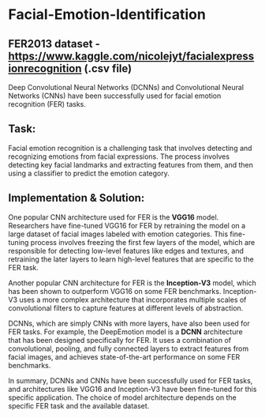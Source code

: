 # Facial-Emotion-Identification
## FER2013 dataset - https://www.kaggle.com/nicolejyt/facialexpressionrecognition (.csv file)

Deep Convolutional Neural Networks (DCNNs) and Convolutional Neural Networks (CNNs) have been successfully used for facial emotion recognition (FER) tasks.

## Task:
Facial emotion recognition is a challenging task that involves detecting and recognizing emotions from facial expressions. The process involves detecting key facial landmarks and extracting features from them, and then using a classifier to predict the emotion category.


## Implementation & Solution:
One popular CNN architecture used for FER is the **VGG16** model. Researchers have fine-tuned VGG16 for FER by retraining the model on a large dataset of facial images labeled with emotion categories. This fine-tuning process involves freezing the first few layers of the model, which are responsible for detecting low-level features like edges and textures, and retraining the later layers to learn high-level features that are specific to the FER task.

Another popular CNN architecture for FER is the **Inception-V3** model, which has been shown to outperform VGG16 on some FER benchmarks. Inception-V3 uses a more complex architecture that incorporates multiple scales of convolutional filters to capture features at different levels of abstraction.

DCNNs, which are simply CNNs with more layers, have also been used for FER tasks. For example, the DeepEmotion model is a **DCNN** architecture that has been designed specifically for FER. It uses a combination of convolutional, pooling, and fully connected layers to extract features from facial images, and achieves state-of-the-art performance on some FER benchmarks.

In summary, DCNNs and CNNs have been successfully used for FER tasks, and architectures like VGG16 and Inception-V3 have been fine-tuned for this specific application. The choice of model architecture depends on the specific FER task and the available dataset.
